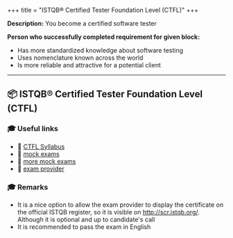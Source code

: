 +++
title = "ISTQB® Certified Tester Foundation Level (CTFL)"
+++

**Description:** You become a certified software tester

**Person who successfully completed requirement for given block:**

- Has more standardized knowledge about software testing
- Uses nomenclature known across the world
- Is more reliable and attractive for a potential client

---

## 📦 ISTQB® Certified Tester Foundation Level (CTFL)

### 🎓 Useful links

- 📗 [CTFL Syllabus](https://www.istqb.org/certifications/certified-tester-foundation-level)
- 📙 [mock exams](https://istqb.patshala.com/tests/)
- 📙 [more mock exams](http://tryqa.com/istqb-dumps-download-mock-tests-and-sample-question-papers/)
- 📙 [exam provider](https://www.amberteam.pl/egzaminy/)

### 🎓 Remarks

- It is a nice option to allow the exam provider to display the certificate on the official ISTQB register, so it is visible on http://scr.istqb.org/. Although it is optional and up to candidate's call
- It is recommended to pass the exam in English
